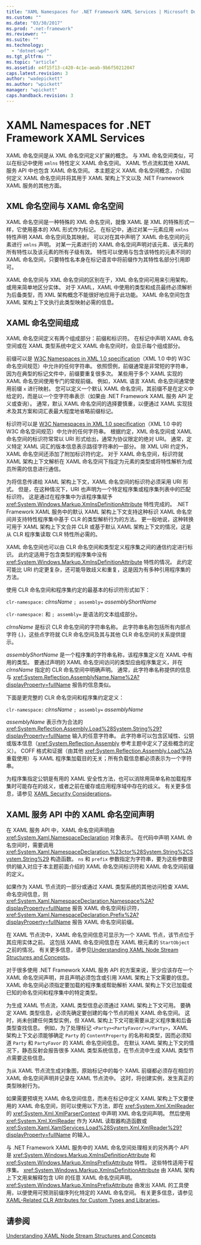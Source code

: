 ```yaml
---
title: "XAML Namespaces for .NET Framework XAML Services | Microsoft Docs"
ms.custom: ""
ms.date: "03/30/2017"
ms.prod: ".net-framework"
ms.reviewer: ""
ms.suite: ""
ms.technology: 
  - "dotnet-wpf"
ms.tgt_pltfrm: ""
ms.topic: "article"
ms.assetid: e4f15f13-c420-4c1e-aeab-9b6f50212047
caps.latest.revision: 3
author: "wadepickett"
ms.author: "wpickett"
manager: "wpickett"
caps.handback.revision: 3
---
```

# XAML Namespaces for .NET Framework XAML Services
XAML 命名空间是从 XML 命名空间定义扩展的概念。  与 XML 命名空间类似，可以在标记中使用 `xmlns` 特性定义 XAML 命名空间。  XAML 节点流和其他 XAML 服务 API 中也包含 XAML 命名空间。  本主题定义 XAML 命名空间概念，介绍如何定义 XAML 命名空间并将其用于 XAML 架构上下文以及 .NET Framework XAML 服务的其他方面。  
  
## XML 命名空间与 XAML 命名空间  
 XAML 命名空间是一种特殊的 XML 命名空间，就像 XAML 是 XML 的特殊形式一样，它使用基本的 XML 形式作为标记。  在标记中，通过对某一元素应用 `xmlns` 特性声明 XAML 命名空间及其映射。  可以对在其中声明了 XAML 命名空间的元素进行 `xmlns` 声明。  对某一元素进行的 XAML 命名空间声明对该元素、该元素的所有特性以及该元素的所有子级有效。  特性可以使用与包含该特性的元素不同的 XAML 命名空间，只要特性名本身在标记语言中将前缀作为其特性名部分引用即可。  
  
 XAML 命名空间与 XML 命名空间的区别在于，XML 命名空间可用来引用架构，或用来简单地区分实体。  对于 XAML，XAML 中使用的类型和成员最终必须解析为后备类型，而 XML 架构概念不能很好地应用于此功能。  XAML 命名空间包含 XAML 架构上下文执行此类型映射必需的信息。  
  
## XAML 命名空间组成  
 XAML 命名空间定义有两个组成部分：前缀和标识符。  在标记中声明 XAML 命名空间或在 XAML 类型系统中定义 XAML 命名空间时，会显示每个组成部分。  
  
 前缀可以是 [W3C Namespaces in XML 1.0 specification](http://go.microsoft.com/fwlink/?LinkID=161735)（XML 1.0 中的 W3C 命名空间规范）中允许的任何字符串。  依照惯例，前缀通常是非常短的字符串，因为在典型的标记文件中，前缀要重复很多次。  某些用于多个 XAML 实现的 XAML 命名空间使用专门的常规前缀。  例如，XAML 语言 XAML 命名空间通常使用前缀 `x` 进行映射。  您可以定义一个默认 XAML 命名空间，其前缀不是在定义中给定的，而是以一个空字符串表示（如果由 .NET Framework XAML 服务 API 定义或查询）。  通常，默认 XAML 命名空间的选择要慎重，以便通过 XAML 实现技术及其方案和词汇表最大程度地省略前缀标记。  
  
 标识符可以是 [W3C Namespaces in XML 1.0 specification](http://go.microsoft.com/fwlink/?LinkID=161735)（XML 1.0 中的 W3C 命名空间规范）中允许的任何字符串。  根据约定，XML 命名空间或 XAML 命名空间的标识符常常以 URI 形式给出，通常为协议限定的绝对 URI。  通常，定义特定 XAML 词汇的版本信息表示路径字符串的一部分。  除 XML URI 约定外，XAML 命名空间还添加了附加标识符约定。  对于 XAML 命名空间，标识符就 XAML 架构上下文解析在 XAML 命名空间下指定为元素的类型或将特性解析为成员所需的信息进行通信。  
  
 为将信息传递给 XAML 架构上下文，XAML 命名空间的标识符必须采用 URI 形式。  但是，在这种情况下，URI 也声明为一个特定程序集或程序集列表中的匹配标识符。  这是通过在程序集中为该程序集赋予 <xref:System.Windows.Markup.XmlnsDefinitionAttribute> 特性完成的。  .NET Framework XAML 服务中的默认 XAML 架构上下文支持这种标识 XAML 命名空间并支持特性程序集中基于 CLR 的类型解析行为的方法。  更一般地说，这种转换可用于 XAML 架构上下文合并 CLR 或基于默认 XAML 架构上下文的情况，这是从 CLR 程序集读取 CLR 特性所必需的。  
  
 XAML 命名空间也可以由 CLR 命名空间和类型定义程序集之间的通信约定进行标识。  此约定适用于包含类型的程序集中没有 <xref:System.Windows.Markup.XmlnsDefinitionAttribute> 特性的情况。  此约定可能比 URI 约定更复杂，还可能导致歧义和重复，这是因为有多种引用程序集的方法。  
  
 使用 CLR 命名空间和程序集约定的最基本的标识符形式如下：  
  
 `clr-namespace:` *clrnsName* `; assembly=` *assemblyShortName*  
  
 `clr-namespace:` 和 `; assembly=` 是语法的文本组成部分。  
  
 *clrnsName* 是标识 CLR 命名空间的字符串名称。  此字符串名称包括所有内部点字符 \(.\)，这些点字符就 CLR 命名空间及其与其他 CLR 命名空间的关系提供提示。  
  
 *assemblyShortName* 是一个程序集的字符串名称，该程序集定义在 XAML 中有用的类型。  要通过声明的 XAML 命名空间访问的类型应由程序集定义，并在 *clrnsName* 指定的 CLR 命名空间中明确声明。  通常，此字符串名称提供的信息与 <xref:System.Reflection.AssemblyName.Name%2A?displayProperty=fullName> 报告的信息类似。  
  
 下面是更完整的 CLR 命名空间和程序集约定定义：  
  
 `clr-namespace:` *clrnsName* `; assembly=` *assemblyName*  
  
 *assemblyName* 表示作为合法的 <xref:System.Reflection.Assembly.Load%28System.String%29?displayProperty=fullName> 输入的任意字符串。  此字符串可以包含区域性、公钥或版本信息（<xref:System.Reflection.Assembly> 参考主题中定义了这些概念的定义）。  COFF 格式和证据（由其他 <xref:System.Reflection.Assembly.Load%2A> 重载使用）与 XAML 程序集加载目的无关；所有负载信息都必须表示为一个字符串。  
  
 为程序集指定公钥是有用的 XAML 安全性方法，也可以消除用简单名称加载程序集时可能存在的歧义，或者之前在缓存或应用程序域中存在的歧义。  有关更多信息，请参见 [XAML Security Considerations](../../../docs/framework/xaml-services/xaml-security-considerations.md)。  
  
## XAML 服务 API 中的 XAML 命名空间声明  
 在 XAML 服务 API 中，XAML 命名空间声明由 <xref:System.Xaml.NamespaceDeclaration> 对象表示。  在代码中声明 XAML 命名空间时，需要调用 <xref:System.Xaml.NamespaceDeclaration.%23ctor%28System.String%2CSystem.String%29> 构造函数。  `ns` 和 `prefix` 参数指定为字符串，要为这些参数提供的输入对应于本主题前面介绍的 XAML 命名空间标识符和 XAML 命名空间前缀的定义。  
  
 如果作为 XAML 节点流的一部分或通过 XAML 类型系统的其他访问检查 XAML 命名空间信息，则 <xref:System.Xaml.NamespaceDeclaration.Namespace%2A?displayProperty=fullName> 报告 XAML 命名空间标识符，<xref:System.Xaml.NamespaceDeclaration.Prefix%2A?displayProperty=fullName> 报告 XAML 命名空间前缀。  
  
 在 XAML 节点流中，XAML 命名空间信息可显示为一个 XAML 节点，该节点位于其应用实体之前。  这包括 XAML 命名空间信息在 XAML 根元素的 `StartObject` 之前的情况。  有关更多信息，请参见[Understanding XAML Node Stream Structures and Concepts](../../../docs/framework/xaml-services/understanding-xaml-node-stream-structures-and-concepts.md)。  
  
 对于很多使用 .NET Framework XAML 服务 API 的方案来说，至少应该存在一个 XAML 命名空间声明，并且声明必须包含或引用 XAML 架构上下文需要的信息。  XAML 命名空间必须指定要加载的程序集或帮助解析 XAML 架构上下文已加载或已知的命名空间和程序集中的特定类型。  
  
 为生成 XAML 节点流，XAML 类型信息必须通过 XAML 架构上下文可用。  要确定 XAML 类型信息，必须先确定要创建的每个节点的相关 XAML 命名空间。  这时，尚未创建任何类型实例，但 XAML 架构上下文可能需要从定义程序集和后备类型查找信息。  例如，为了处理标记 `<Party><PartyFavor/></Party>`，XAML 架构上下文必须能够确定 `Party` 的 `ContentProperty` 的名称和类型，因而必须知道 `Party` 和 `PartyFavor` 的 XAML 命名空间信息。  在默认 XAML 架构上下文的情况下，静态反射会报告很多 XAML 类型系统信息，在节点流中生成 XAML 类型节点需要这些信息。  
  
 为从 XAML 节点流生成对象图，原始标记中的每个 XAML 前缀都必须存在相应的 XAML 命名空间声明并记录在 XAML 节点流中。  这时，将创建实例，发生真正的类型映射行为。  
  
 如果需要预填充 XAML 命名空间信息，而未在标记中定义 XAML 架构上下文要使用的 XAML 命名空间，则可以使用以下方法，即在 <xref:System.Xml.XmlReader> 的 <xref:System.Xml.XmlParserContext> 中声明 XML 命名空间声明。  然后使用 <xref:System.Xml.XmlReader> 作为 XAML 读取器构造函数或 <xref:System.Xaml.XamlServices.Load%28System.Xml.XmlReader%29?displayProperty=fullName> 的输入。  
  
 与 .NET Framework XAML 服务中的 XAML 命名空间处理相关的另外两个 API 是 <xref:System.Windows.Markup.XmlnsDefinitionAttribute> 和 <xref:System.Windows.Markup.XmlnsPrefixAttribute> 特性。  这些特性适用于程序集。  <xref:System.Windows.Markup.XmlnsDefinitionAttribute> 由 XAML 架构上下文用来解释包含 URI 的任意 XAML 命名空间声明。  <xref:System.Windows.Markup.XmlnsPrefixAttribute> 由发出 XAML 的工具使用，以便使用可预测前缀序列化特定的 XAML 命名空间。  有关更多信息，请参见[XAML\-Related CLR Attributes for Custom Types and Libraries](../../../docs/framework/xaml-services/xaml-related-clr-attributes-for-custom-types-and-libraries.md)。  
  
## 请参阅  
 [Understanding XAML Node Stream Structures and Concepts](../../../docs/framework/xaml-services/understanding-xaml-node-stream-structures-and-concepts.md)